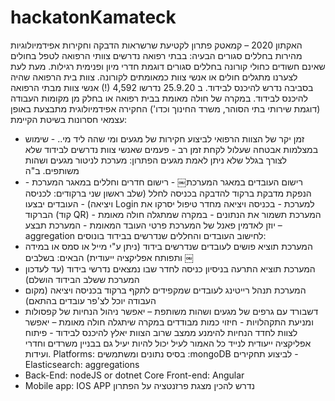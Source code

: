 # hackatonKamateck
האקתון 2020 – קמאטק
פתרון לקטיעת שרשראות הדבקה וחקירות אפידמיולוגיות מהירות בחללים סגורים
הבעיה: בבתי רפואה נדרשים צוותי הרפואה לטפל בחולים שאינם חשודים כחולי קורונה בחללים סגורים דוגמת חדרי מיון
ופנימית רגילות.
מעת לעת לצערנו מתגלים חולים או אנשי צוות כמאומתים לקורונה. צוות בית הרפואה שהיה בסביבה נדרש להיכנס לבידוד.
ב 25.9.20 נדרשו 4,592 (!) אנשי צוות מבתי הרפואה להיכנס לבידוד. במקרה של חולה מאומת בבית רפואה או בחלק מן מקומות העבודה (דוגמת שירותי בתי הסוהר, משרד החינוך
וכדו') החקירה אפידמיולוגית מתבצעת באופן עצמאי חסרונות בשיטת הקיימת:
- זמן יקר של הצוות הרפואי לביצוע חקירות של מגעים ומי שהה ליד מי.. - שימוש במצלמות אבטחה שעלול לקחת זמן רב - פעמים שאנשי צוות נדרשים לבידוד שלא לצורך בגלל שלא ניתן לאמת מגעים
הפתרון: מערכת לניטור מגעים ושהות משותפים.
ב"ה
- רישום העובדים במאגר המערכת￼ - רישום חדרים וחללים במאגר המערכת - הנפקת מדבקת ברקוד להדבקה בכניסה לחלל (שלב ראשון שני ברקודים: לכניסה ויציאה) - העובדים יבצעו Login למערכת - בכניסה ויציאה מחדר טיפול יסרקו את הברקוד (קוד QR) - המערכת תשמור את הנתונים - במקרה שמתגלה חולה מאומת – יוזן לאדמין פאנל של המערכת פרטי העובד המאומת - המערכת תבצע aggregation לחישוב העובדים והחללים שנדרשים בבידוד
בונוסים:
- המערכת תוציא פושים לעובדים שנדרשים בידוד (ניתן ע"י מייל או סמס או במידה ותפותח אפליקציה ייעודית)
הבאים:
בשלבים
￼
- המערכת תוציא התרעה בניסיון כניסה לחדר שבו נמצאים נדרשי בידוד (עד לעדכון המערכת ששלב הבידוד הושלם)
- המערכת תנהל רייטינג לעובדים שמקפידים לתקף ברקוד בכניסה ויציאה (מקום העבודה יוכל לצ'פר עובדים בהתאם)
- דשבורד עם גרפים של מגעים ושהות משותפת – יאפשר ניהול הנחיות של קפסולות ומניעת התקהלויות - חיזוי כמות מבודדים במקרה שיתגלה חולה מאומת – יאפשר לצוות לחדד הנחיות להימנע ממצב שרוב
הצוות יאלץ להיכנס לבידוד - פיתוח אפליקציה ייעודית לנייד
כל האמור לעיל יכול להיות יעיל גם בבניין משרדים וחדרי ועידות.
Platforms:
בסיס נתונים ומשתמשים :mongoDB
לביצוע תחקירים - Elasticsearch: aggregations
- Back-End: nodeJS or dotnet Core Front-end: Angular
- Mobile app: IOS APP 
נדרש להכין מצגת פרזנטציה על הפתרון
